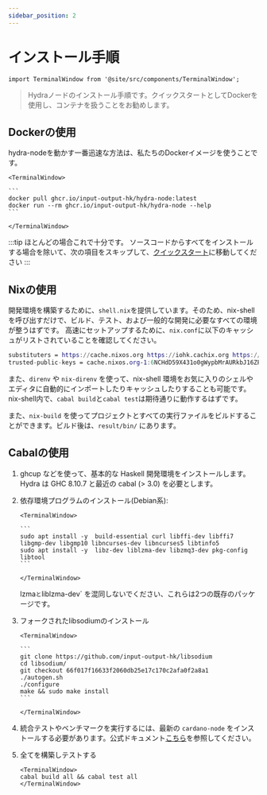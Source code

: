 ```yaml
---
sidebar_position: 2
---
```


# インストール手順

```mdx-code-block
import TerminalWindow from '@site/src/components/TerminalWindow';
```

> Hydraノードのインストール手順です。クイックスタートとしてDockerを使用し、コンテナを扱うことをお勧めします。

## Dockerの使用
hydra-nodeを動かす一番迅速な方法は、私たちのDockerイメージを使うことです。

````mdx-code-block
<TerminalWindow>

```
docker pull ghcr.io/input-output-hk/hydra-node:latest
docker run --rm ghcr.io/input-output-hk/hydra-node --help
```

</TerminalWindow>
````

:::tip
ほとんどの場合これで十分です。 ソースコードからすべてをインストールする場合を除いて、次の項目をスキップして、[クイックスタート](/docs/getting-started/quickstart)に移動してください
:::

## Nixの使用

開発環境を構築するために、`shell.nix`を提供しています。そのため、nix-shellを呼び出すだけで、ビルド、テスト、および一般的な開発に必要なすべての環境が整うはずです。
高速にセットアップするために、`nix.conf`に以下のキャッシュがリストされていることを確認してください。

```nix title="nix.conf"
substituters = https://cache.nixos.org https://iohk.cachix.org https://hydra.iohk.io
trusted-public-keys = cache.nixos.org-1:6NCHdD59X431o0gWypbMrAURkbJ16ZPMQFGspcDShjY= iohk.cachix.org-1:DpRUyj7h7V830dp/i6Nti+NEO2/nhblbov/8MW7Rqoo= hydra.iohk.io:f/Ea+s+dFdN+3Y/G+FDgSq+a5NEWhJGzdjvKNGv0/EQ=
```

また、`direnv` や `nix-direnv` を使って、nix-shell 環境をお気に入りのシェルやエディタに自動的にインポートしたりキャッシュしたりすることも可能です。
nix-shell内で、`cabal build`と`cabal test`は期待通りに動作するはずです。

また、`nix-build` を使ってプロジェクトとすべての実行ファイルをビルドすることができます。ビルド後は、`result/bin/` にあります。

## Cabalの使用

1. ghcup などを使って、基本的な Haskell 開発環境をインストールします。Hydra は GHC 8.10.7 と最近の cabal (> 3.0) を必要とします。

1. 依存環境プログラムのインストール(Debian系):

    ````mdx-code-block
    <TerminalWindow>

    ```
    sudo apt install -y  build-essential curl libffi-dev libffi7 libgmp-dev libgmp10 libncurses-dev libncurses5 libtinfo5
    sudo apt install -y  libz-dev liblzma-dev libzmq3-dev pkg-config libtool
    ```

    </TerminalWindow>
    ````

    lzma` と `liblzma-dev` を混同しないでください、これらは2つの既存のパッケージです。

1. フォークされたlibsodiumのインストール

    ````mdx-code-block
    <TerminalWindow>

    ```
    git clone https://github.com/input-output-hk/libsodium
    cd libsodium/
    git checkout 66f017f16633f2060db25e17c170c2afa0f2a8a1
    ./autogen.sh
    ./configure
    make && sudo make install
    ```

    </TerminalWindow>
    ````

1. 統合テストやベンチマークを実行するには、最新の `cardano-node` をインストールする必要があります。公式ドキュメント[こちら](https://developers.cardano.org/docs/get-started/installing-cardano-node)を参照してください。

1. 全てを構築しテストする

    ```mdx-code-block
    <TerminalWindow>
    cabal build all && cabal test all
    </TerminalWindow>
    ```
